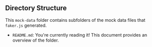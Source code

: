 ## Directory Structure

This `mock-data` folder contains subfolders of the mock data files that `faker.js` generated.

- `README.md`: You're currently reading it! This document provides an overview of the folder.
